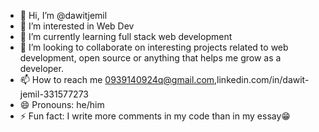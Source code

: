- 👋 Hi, I’m @dawitjemil
- 👀 I’m interested in Web Dev
- 🌱 I’m currently learning full stack web development 
- 💞️ I’m looking to collaborate on interesting projects related to web development, open source or anything that helps me grow as a developer.
- 📫 How to reach me 0939140924q@gmail.com,linkedin.com/in/dawit-jemil-331577273
- 😄 Pronouns: he/him
- ⚡ Fun fact: I write more comments in my code than in my essay😁

<!---
dawitjemil/dawitjemil is a ✨ special ✨ repository because its `README.md` (this file) appears on your GitHub profile.
You can click the Preview link to take a look at your changes.
--->
